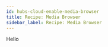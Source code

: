 ```yaml
---
id: hubs-cloud-enable-media-browser
title: Recipe: Media Browser
sidebar_label: Recipe: Media Browser
---
```


Hello
